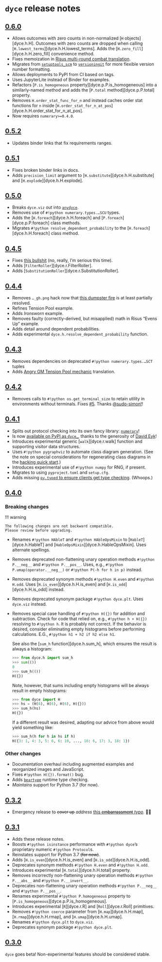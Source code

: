 <!---
  Copyright and other protections apply. Please see the accompanying LICENSE file for
  rights and restrictions governing use of this software. All rights not expressly
  waived or licensed are reserved. If that file is missing or appears to be modified
  from its original, then please contact the author before viewing or using this
  software in any capacity.

  !!!!!!!!!!!!!!!!!!!!!!!!!!!!!!!!!!!!!!!!!!!!!!!!!!!!!!!!!!!!!!!!!!!!
  !!!!!!!!!!!!!!! IMPORTANT: READ THIS BEFORE EDITING! !!!!!!!!!!!!!!!
  !!!!!!!!!!!!!!!!!!!!!!!!!!!!!!!!!!!!!!!!!!!!!!!!!!!!!!!!!!!!!!!!!!!!
  Please keep each sentence on its own unwrapped line.
  It looks like crap in a text editor, but it has no effect on rendering, and it allows much more useful diffs.
  Thank you!
-->

# ``dyce`` release notes

## [0.6.0](https://github.com/posita/dyce/releases/tag/v0.6.0)

* Allows outcomes with zero counts in non-normalized [``H`` objects][dyce.h.H].
  Outcomes with zero counts are dropped when calling [``H.lowest_terms``][dyce.h.H.lowest_terms].
  Adds the [``H.zero_fill``][dyce.h.H.zero_fill] convenience method.
* Fixes memoization in [Risus multi-round combat translation](translations.md#modeling-entire-multi-round-combats).
* Migrates from [``setuptools_scm``](https://pypi.org/project/setuptools-scm/) to [``versioningit``](https://pypi.org/project/versioningit/) for more flexible version number formatting.
* Allows deployments to PyPI from CI based on tags.
* Uses JupyterLite instead of Binder for examples.
* Refactors [``P.is_homogeneous`` property][dyce.p.P.is_homogeneous] into a similarly-named method and adds the [``P.total`` method][dyce.p.P.total] property.
* Removes ``H.order_stat_func_for_n`` and instead caches order stat functions for ``n`` inside [``H.order_stat_for_n_at_pos``][dyce.h.H.order_stat_for_n_at_pos].
* Now requires ``numerary>=0.4.0``.

## [0.5.2](https://github.com/posita/dyce/releases/tag/v0.5.2)

* Updates binder links that fix requirements ranges.

## [0.5.1](https://github.com/posita/dyce/releases/tag/v0.5.1)

* Fixes broken binder links in docs.
* Adds ``precision_limit`` argument to [``H.substitute``][dyce.h.H.substitute] and [``H.explode``][dyce.h.H.explode].

## [0.5.0](https://github.com/posita/dyce/releases/tag/v0.5.0)

* Breaks ``dyce.viz`` out into [``anydyce``](https://github.com/posita/anydyce/).
* Removes use of ``#!python numerary.types.…SCU`` types.
* Adds the [``H.foreach``][dyce.h.H.foreach] and [``P.foreach``][dyce.p.P.foreach] class methods.
* Migrates ``#!python resolve_dependent_probability`` to the [``H.foreach``][dyce.h.H.foreach] class method.

## [0.4.5](https://github.com/posita/dyce/releases/tag/v0.4.5)

* Fixes [this bullshit](https://github.community/t/support-theme-context-for-images-in-light-vs-dark-mode/147981/87) (no, really, I’m serious this time).
* Adds [``FilterRoller``][dyce.r.FilterRoller].
* Adds [``SubstitutionRoller``][dyce.r.SubstitutionRoller].

## [0.4.4](https://github.com/posita/dyce/releases/tag/v0.4.4)

* Removes ``…_gh.png`` hack now that [this dumpster fire](https://github.community/t/support-theme-context-for-images-in-light-vs-dark-mode/147981) is at least partially resolved.
* Refines Tension Pool example.
* Adds *Ironsworn* example.
* Removes faulty (correctly-derived, but misapplied) math in Risus “Evens Up” example.
* Adds detail around dependent probabilities.
* Adds experimental ``dyce.h.resolve_dependent_probability`` function.

## [0.4.3](https://github.com/posita/dyce/releases/tag/v0.4.3)

* Removes dependencies on deprecated ``#!python numerary.types.…SCT`` tuples
* Adds [Angry GM Tension Pool mechanic](https://theangrygm.com/definitive-tension-pool/) translation.

## [0.4.2](https://github.com/posita/dyce/releases/tag/v0.4.2)

* Removes calls to ``#!python os.get_terminal_size`` to retain utility in environments without terminals.
  Fixes [#5](https://github.com/posita/dyce/issues/5).
  Thanks [@sudo-simon!](https://github.com/sudo-simon)!

## [0.4.1](https://github.com/posita/dyce/releases/tag/v0.4.1)

* Splits out protocol checking into its own fancy library: [``numerary``](https://github.com/posita/numerary/)!
* Is now [available on PyPI as ``dyce``_](https://pypi.org/project/dyce/), thanks to the generosity of [David Eyk](https://eykd.net/about/)!
* Introduces experimental generic [``walk``][dyce.r.walk] function and supporting visitor data structures.
* Uses ``#!python pygraphviz`` to automate class diagram generation.
  (See the note on special considerations for regenerating class diagrams in the [hacking quick start](contrib.md#hacking-quick-start).)
* Introduces experimental use of ``#!python numpy`` for RNG, if present.
* Migrates to using ``pyproject.toml`` and ``setup.cfg``.
* Adds missing [``py.typed`` to ensure clients get type checking](https://www.python.org/dev/peps/pep-0561/).
  (Whoops.)

## [0.4.0](https://github.com/posita/dyce/releases/tag/v0.4.0)

### Breaking changes

!!! warning

    The following changes are not backward compatible.
    Please review before upgrading.

* Renames ``#!python HAbleT`` and ``#!python HAbleOpsMixin`` to [``HableT``][dyce.h.HableT] and  [``HableOpsMixin``][dyce.h.HableOpsMixin].
    Uses alternate spellings.
* Removes deprecated non-flattening unary operation methods ``#!python P.__neg__`` and ``#!python P.__pos__``.
    Uses, e.g., ``#!python P.umap(operator.__neg__)`` or ``#!python P(-h for h in p)`` instead.
* Removes deprecated synonym methods ``#!python H.even`` and ``#!python H.odd``.
    Uses [``H.is_even``][dyce.h.H.is_even] and [``H.is_odd``][dyce.h.H.is_odd] instead.
* Removes deprecated synonym package ``#!python dyce.plt``.
    Uses ``dyce.viz`` instead.
* Removes special case handling of ``#!python H({})`` for addition and subtraction.
    Check for code that relied on, e.g., ``#!python h + H({})`` resolving to ``#!python h``.
    It is probably not correct.
    If the behavior is desired, consider eliminating empty histograms before performing calculations.
    E.G., ``#!python h1 + h2 if h2 else h1``.

    See also the [``sum_h`` function][dyce.h.sum_h], which ensures the result is always a histogram:

    ``` python
    >>> from dyce.h import sum_h
    >>> sum(())
    0
    >>> sum_h(())
    H({})

    ```

    Note, however, that sums including empty histograms will be always result in empty histograms:

    ``` python
    >>> from dyce import H
    >>> hs = (H(6), H(6), H(6), H({}))
    >>> sum_h(hs)
    H({})

    ```

    If a different result was desired, adapting our advice from above would yield something like:

    ``` python
    >>> sum_h(h for h in hs if h)
    H({3: 1, 4: 3, 5: 6, 6: 10, ..., 16: 6, 17: 3, 18: 1})

    ```

### Other changes

* Documentation overhaul including augmented examples and reorganized images and JavaScript.
* Fixes ``#!python H({}).format()`` bug.
* Adds [``beartype``](https://github.com/beartype/beartype) runtime type checking.
* *Maintains* support for Python 3.7 (for now).

## [0.3.2](https://github.com/posita/dyce/releases/tag/v0.3.2)

* Emergency release to ~~cover up~~ _address_ [this ~~embarrassment~~ _typo_](https://github.com/borntyping/python-dice/issues/16#issuecomment-900249398). 😬😅

## [0.3.1](https://github.com/posita/dyce/releases/tag/v0.3.1)

* Adds these release notes.
* Boosts ``#!python isinstance`` performance with ``#!python dyce``’s proprietary numeric ``#!python Protocol``s.
* Reinstates support for Python 3.7 ~~(for now)~~.
* Adds [``H.is_even``][dyce.h.H.is_even] and [``H.is_odd``][dyce.h.H.is_odd].
* Deprecates synonym methods ``#!python H.even`` and ``#!python H.odd``.
* Introduces experimental [``H.total``][dyce.h.H.total] property.
* Removes incorrectly non-flattening unary operation methods ``#!python P.__abs__`` and ``#!python P.__invert__``.
* Deprecates non-flattening unary operation methods ``#!python P.__neg__`` and ``#!python P.__pos__``.
* Renames experimental ``#!python P.homogeneous`` property to [``P.is_homogeneous``][dyce.p.P.is_homogeneous].
* Introduces experimental [``R``][dyce.r.R] and [``Roll``][dyce.r.Roll] primitives.
* Removes ``#!python coerce`` parameter from [``H.map``][dyce.h.H.map], [``H.rmap``][dyce.h.H.rmap], and [``H.umap``][dyce.h.H.umap].
* Renames ``#!python dyce.plt`` to ``dyce.viz``.
* Deprecates synonym package ``#!python dyce.plt``.

## [0.3.0](https://github.com/posita/dyce/releases/tag/v0.3.0)

``dyce`` goes beta!
Non-experimental features should be considered stable.
